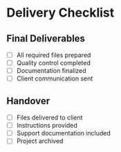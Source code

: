 # Delivery Checklist

## Final Deliverables
- [ ] All required files prepared
- [ ] Quality control completed
- [ ] Documentation finalized
- [ ] Client communication sent

## Handover
- [ ] Files delivered to client
- [ ] Instructions provided
- [ ] Support documentation included
- [ ] Project archived
